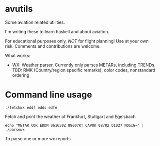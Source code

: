 avutils
=======

Some aviation related utilities.

I'm writing these to learn haskell and about aviation.

For educational purposes only, *NOT* for flight planning!
Use at your own risk.
Comments and contributions are welcome.

What works:
  * WX:     Weather parser. Currently only parses METARs, including TRENDs.
            TBD: RMK (Country/region specific remarks), color codes, nonstandard ordering

Command line usage
==================

    ./fetchwx eddf edds edfe
Fetch and print the weather of Frankfurt, Stuttgart and Egelsbach

    echo "METAR COR EDDM 061650Z 08007KT CAVOK 08/02 Q1027 NOSIG=" | ./parsewx
To parse one or more wx reports
